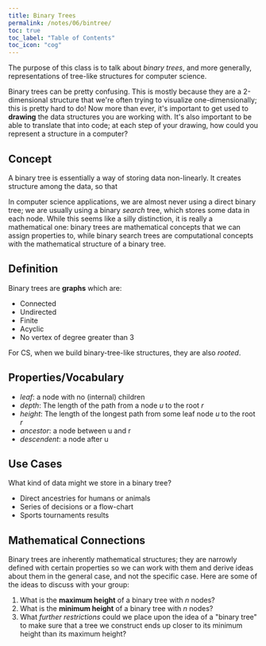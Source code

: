 ```yaml
---
title: Binary Trees
permalink: /notes/06/bintree/
toc: true
toc_label: "Table of Contents"
toc_icon: "cog"
---
```


The purpose of this class is to talk about _binary trees_, and more generally, representations of tree-like structures for computer science. 

Binary trees can be pretty confusing. This is mostly because they are a 2-dimensional structure that we're often trying to visualize one-dimensionally; this is pretty hard to do! Now more than ever, it's important to get used to **drawing** the data structures you are working with. It's also important to be able to translate that into code; at each step of your drawing, how could you represent a structure in a computer? 

## Concept

A binary tree is essentially a way of storing data non-linearly. It creates structure among the data, so that 

In computer science applications, we are almost never using a direct binary tree; we are usually using a binary _search_ tree, which stores some data in each node. While this seems like a silly distinction, it is really a mathematical one: binary trees are mathematical concepts that we can assign properties to, while binary search trees are computational concepts with the mathematical structure of a binary tree. 

## Definition

Binary trees are **graphs** which are:

- Connected
- Undirected
- Finite
- Acyclic
- No vertex of degree greater than 3

For CS, when we build binary-tree-like structures, they are also _rooted_. 

## Properties/Vocabulary

- _leaf_: a node with no (internal) children
- _depth_: The length of the path from a node _u_ to the root _r_
- _height_: The length of the longest path from some leaf node _u_ to the root _r_
- _ancestor_: a node between u and r
- _descendent_: a node after u

## Use Cases

What kind of data might we store in a binary tree?

- Direct ancestries for humans or animals
- Series of decisions or a flow-chart 
- Sports tournaments results

## Mathematical Connections

Binary trees are inherently mathematical structures; they are narrowly defined with certain properties so we can work with them and derive ideas about them in the general case, and not the specific case. Here are some of the ideas to discuss with your group:

1. What is the **maximum height** of a binary tree with _n_ nodes?
2. What is the **minimum height** of a binary tree with _n_ nodes? 
3. What _further restrictions_ could we place upon the idea of a "binary tree" to make sure that a tree we construct ends up closer to its minimum height than its maximum height? 
   

